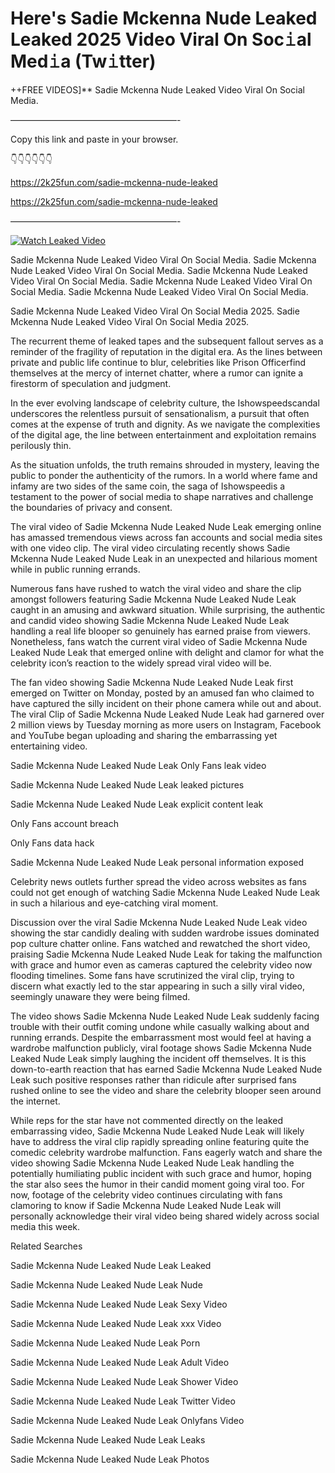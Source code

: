 # Here's Sadie Mckenna Nude Leaked Leaked 2025 Video Viral On Soc𝚒al Med𝚒a (Tw𝚒tter)

++FREE VIDEOS]** Sadie Mckenna Nude Leaked Video Viral On Social Media.

———————————————————-

Copy this link and paste in your browser.

👇👇👇👇👇👇

https://2k25fun.com/sadie-mckenna-nude-leaked

https://2k25fun.com/sadie-mckenna-nude-leaked

———————————————————-

[![Watch Leaked Video](https://miro.medium.com/v2/resize:fit:828/format:webp/1*cilzJN44JGOrTw9NJCrNHA.gif "Watch Leaked Video")](https://2k25fun.com/sadie-mckenna-nude-leaked)

Sadie Mckenna Nude Leaked Video Viral On Social Media. Sadie Mckenna Nude Leaked Video Viral On Social Media. Sadie Mckenna Nude Leaked Video Viral On Social Media. Sadie Mckenna Nude Leaked Video Viral On Social Media. Sadie Mckenna Nude Leaked Video Viral On Social Media.

Sadie Mckenna Nude Leaked Video Viral On Social Media 2025. Sadie Mckenna Nude Leaked Video Viral On Social Media 2025.

The recurrent theme of leaked tapes and the subsequent fallout serves as a reminder of the fragility of reputation in the digital era. As the lines between private and public life continue to blur, celebrities like Prison Officerfind themselves at the mercy of internet chatter, where a rumor can ignite a firestorm of speculation and judgment.

In the ever evolving landscape of celebrity culture, the Ishowspeedscandal underscores the relentless pursuit of sensationalism, a pursuit that often comes at the expense of truth and dignity. As we navigate the complexities of the digital age, the line between entertainment and exploitation remains perilously thin.

As the situation unfolds, the truth remains shrouded in mystery, leaving the public to ponder the authenticity of the rumors. In a world where fame and infamy are two sides of the same coin, the saga of Ishowspeedis a testament to the power of social media to shape narratives and challenge the boundaries of privacy and consent.

The viral video of Sadie Mckenna Nude Leaked Nude Leak emerging online has amassed tremendous views across fan accounts and social media sites with one video clip. The viral video circulating recently shows Sadie Mckenna Nude Leaked Nude Leak in an unexpected and hilarious moment while in public running errands.

Numerous fans have rushed to watch the viral video and share the clip amongst followers featuring Sadie Mckenna Nude Leaked Nude Leak caught in an amusing and awkward situation. While surprising, the authentic and candid video showing Sadie Mckenna Nude Leaked Nude Leak handling a real life blooper so genuinely has earned praise from viewers. Nonetheless, fans watch the current viral video of Sadie Mckenna Nude Leaked Nude Leak that emerged online with delight and clamor for what the celebrity icon’s reaction to the widely spread viral video will be.

The fan video showing Sadie Mckenna Nude Leaked Nude Leak first emerged on Twitter on Monday, posted by an amused fan who claimed to have captured the silly incident on their phone camera while out and about. The viral Clip of Sadie Mckenna Nude Leaked Nude Leak had garnered over 2 million views by Tuesday morning as more users on Instagram, Facebook and YouTube began uploading and sharing the embarrassing yet entertaining video.

Sadie Mckenna Nude Leaked Nude Leak Only Fans leak video

Sadie Mckenna Nude Leaked Nude Leak leaked pictures

Sadie Mckenna Nude Leaked Nude Leak explicit content leak

Only Fans account breach

Only Fans data hack

Sadie Mckenna Nude Leaked Nude Leak personal information exposed

Celebrity news outlets further spread the video across websites as fans could not get enough of watching Sadie Mckenna Nude Leaked Nude Leak in such a hilarious and eye-catching viral moment.

Discussion over the viral Sadie Mckenna Nude Leaked Nude Leak video showing the star candidly dealing with sudden wardrobe issues dominated pop culture chatter online. Fans watched and rewatched the short video, praising Sadie Mckenna Nude Leaked Nude Leak for taking the malfunction with grace and humor even as cameras captured the celebrity video now flooding timelines. Some fans have scrutinized the viral clip, trying to discern what exactly led to the star appearing in such a silly viral video, seemingly unaware they were being filmed.

The video shows Sadie Mckenna Nude Leaked Nude Leak suddenly facing trouble with their outfit coming undone while casually walking about and running errands. Despite the embarrassment most would feel at having a wardrobe malfunction publicly, viral footage shows Sadie Mckenna Nude Leaked Nude Leak simply laughing the incident off themselves. It is this down-to-earth reaction that has earned Sadie Mckenna Nude Leaked Nude Leak such positive responses rather than ridicule after surprised fans rushed online to see the video and share the celebrity blooper seen around the internet.

While reps for the star have not commented directly on the leaked embarrassing video, Sadie Mckenna Nude Leaked Nude Leak will likely have to address the viral clip rapidly spreading online featuring quite the comedic celebrity wardrobe malfunction. Fans eagerly watch and share the video showing Sadie Mckenna Nude Leaked Nude Leak handling the potentially humiliating public incident with such grace and humor, hoping the star also sees the humor in their candid moment going viral too. For now, footage of the celebrity video continues circulating with fans clamoring to know if Sadie Mckenna Nude Leaked Nude Leak will personally acknowledge their viral video being shared widely across social media this week.

Related Searches

Sadie Mckenna Nude Leaked Nude Leak Leaked

Sadie Mckenna Nude Leaked Nude Leak Nude

Sadie Mckenna Nude Leaked Nude Leak Sexy Video

Sadie Mckenna Nude Leaked Nude Leak xxx Video

Sadie Mckenna Nude Leaked Nude Leak Porn

Sadie Mckenna Nude Leaked Nude Leak Adult Video

Sadie Mckenna Nude Leaked Nude Leak Shower Video

Sadie Mckenna Nude Leaked Nude Leak Twitter Video

Sadie Mckenna Nude Leaked Nude Leak Onlyfans Video

Sadie Mckenna Nude Leaked Nude Leak Leaks

Sadie Mckenna Nude Leaked Nude Leak Photos